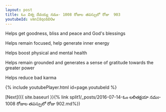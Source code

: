 ```yaml
---
layout: post
title: ఓం విశ్వ దేవయ్య నమః- 1008 రోజుల తపస్సులో రోజు  903
youtubeId: vmnI8qobDOw
---
```

 
 
Helps get goodness, bliss and peace and God's blessings
 
Helps remain focused, help generate inner energy 
 
Helps boost physical and mental health 
 
Helps remain grounded and generates a sense of gratitude towards the greater power 
 
Helps reduce bad karma
 
 
 
 


{% include youtubePlayer.html id=page.youtubeId %}
 
[Next]({{ site.baseurl }}{% link  split1/_posts/2016-07-14-ఓం లలితక్షయా నమః- 1008 రోజుల తపస్సులో రోజు  902.md%})
 
